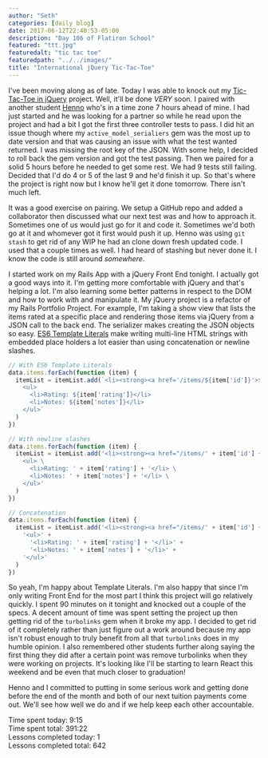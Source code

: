 ```yaml
---
author: "Seth"
categories: [daily blog]
date: 2017-06-12T22:40:53-05:00
description: "Day 106 of Flatiron School"
featured: "ttt.jpg"
featuredalt: "tic tac toe"
featuredpath: "../../images/"
title: "International jQuery Tic-Tac-Toe"
---
```


I've been moving along as of late. Today I was able to knock out my [Tic-Tac-Toe in jQuery][1] project. Well, it'll be done _VERY_ soon. I paired with another student [Henno][2] who's in a time zone 7 hours ahead of mine. I had just started and he was looking for a partner so while he read upon the project and had a bit I got the first three controller tests to pass. I did hit an issue though where my `active_model_serialiers` gem was the most up to date version and that was causing an issue with what the test wanted returned. I was missing the root key of the JSON. With some help, I decided to roll back the gem version and got the test passing. Then we paired for a solid 5 hours before he needed to get some rest. We had 9 tests still failing. Decided that I'd do 4 or 5 of the last 9 and he'd finish it up. So that's where the project is right now but I know he'll get it done tomorrow. There isn't much left.

It was a good exercise on pairing. We setup a GitHub repo and added a collaborator then discussed what our next test was and how to approach it. Sometimes one of us would just go for it and code it. Sometimes we'd both go at it and whomever got it first would push it up. Henno was using `git stash` to get rid of any WIP he had an clone down fresh updated code. I used that a couple times as well. I had heard of stashing but never done it. I know the code is still around _somewhere_.

I started work on my Rails App with a jQuery Front End tonight. I actually got a good ways into it. I'm getting more comfortable with jQuery and that's helping a lot. I'm also learning some better patterns in respect to the DOM and how to work with and manipulate it. My jQuery project is a refactor of my Rails Portfolio Project. For example, I'm taking a show view that lists the items rated at a specific place and rendering those items via jQuery from a JSON call to the back end. The serializer makes creating the JSON objects so easy. [ES6 Template Literals][3] make writing multi-line HTML strings with embedded place holders a lot easier than using concatenation or newline slashes.

```javascript
// With ES6 Template Literals
data.items.forEach(function (item) {
  itemList = itemList.add(`<li><strong><a href='/items/${item['id']}'>${item['name']}</a></strong>
    <ul>
      <li>Rating: ${item['rating']}</li>
      <li>Notes: ${item['notes']}</li>
    </ul>`
  )
})

// With newline slashes
data.items.forEach(function (item) {
  itemList = itemList.add('<li><strong><a href="/items/' + item['id'] + '">' + item['name'] + '</a></strong> \
    <ul> \
      <li>Rating: ' + item['rating'] + '</li> \
      <li>Notes: ' + item['notes'] + '</li> \
    </ul>'
  )
})

// Concatenation
data.items.forEach(function (item) {
  itemList = itemList.add('<li><strong><a href="/items/' + item['id'] + '">' + item['name'] + '</a></strong>' +
    '<ul>' +
      '<li>Rating: ' + item['rating'] + '</li>' +
      '<li>Notes: ' + item['notes'] + '</li>' +
    '</ul>'
  )
})
```

So yeah, I'm happy about Template Literals. I'm also happy that since I'm only writing Front End for the most part I think this project will go relatively quickly. I spent 90 minutes on it tonight and knocked out a couple of the specs. A decent amount of time was spent setting the project up then getting rid of the `turbolinks` gem when it broke my app. I decided to get rid of it completely rather than just figure out a work around because my app isn't robust enough to truly benefit from all that `turbolinks` does in my humble opinion. I also remembered other students further along saying the first thing they did after a certain point was remove turbolinks when they were working on projects. It's looking like I'll be starting to learn React this weekend and be even that much closer to graduation!

Henno and I committed to putting in some serious work and getting done before the end of the month and both of our next tuition payments come out. We'll see how well we do and if we help keep each other accountable.

Time spent today: 9:15  
Time spent total: 391:22  
Lessons completed today: 1  
Lessons completed total: 642

  [1]:https://github.com/itzsaga/js-tictactoe-rails-api-v-000
  [2]:https://github.com/bortch89
  [3]:https://developer.mozilla.org/en-US/docs/Web/JavaScript/Reference/Template_literals
